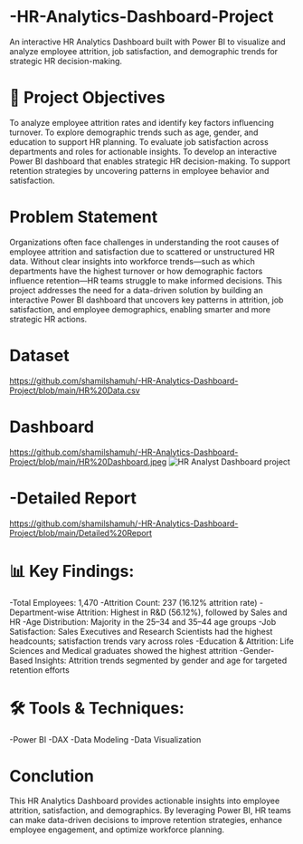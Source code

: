 # -HR-Analytics-Dashboard-Project
An interactive HR Analytics Dashboard built with Power BI to visualize and analyze employee attrition, job satisfaction, and demographic trends for strategic HR decision-making.

# 🎯 Project Objectives

To analyze employee attrition rates and identify key factors influencing turnover.
To explore demographic trends such as age, gender, and education to support HR planning.
To evaluate job satisfaction across departments and roles for actionable insights.
To develop an interactive Power BI dashboard that enables strategic HR decision-making.
To support retention strategies by uncovering patterns in employee behavior and satisfaction.

# Problem Statement
Organizations often face challenges in understanding the root causes of employee attrition and satisfaction due to scattered or unstructured HR data. Without clear insights into workforce trends—such as which departments have the highest turnover or how demographic factors influence retention—HR teams struggle to make informed decisions. This project addresses the need for a data-driven solution by building an interactive Power BI dashboard that uncovers key patterns in attrition, job satisfaction, and employee demographics, enabling smarter and more strategic HR actions.


# Dataset
https://github.com/shamilshamuh/-HR-Analytics-Dashboard-Project/blob/main/HR%20Data.csv

# Dashboard
https://github.com/shamilshamuh/-HR-Analytics-Dashboard-Project/blob/main/HR%20Dashboard.jpeg
![HR Analyst Dashboard project ](https://github.com/user-attachments/assets/f752a595-3842-455d-83c7-4f06af499e85)


# -Detailed Report

https://github.com/shamilshamuh/-HR-Analytics-Dashboard-Project/blob/main/Detailed%20Report
#  📊 Key Findings:
-Total Employees: 1,470
-Attrition Count: 237 (16.12% attrition rate)
-Department-wise Attrition: Highest in R&D (56.12%), followed by Sales and HR
-Age Distribution: Majority in the 25–34 and 35–44 age groups
-Job Satisfaction: Sales Executives and Research Scientists had the highest headcounts; satisfaction trends vary across roles
-Education & Attrition: Life Sciences and Medical graduates showed the highest attrition
-Gender-Based Insights: Attrition trends segmented by gender and age for targeted retention efforts

# 🛠️ Tools & Techniques:
-Power BI
-DAX
-Data Modeling
-Data Visualization

# Conclution
This HR Analytics Dashboard provides actionable insights into employee attrition, satisfaction, and demographics. By leveraging Power BI, HR teams can make data-driven decisions to improve retention strategies, enhance employee engagement, and optimize workforce planning.
